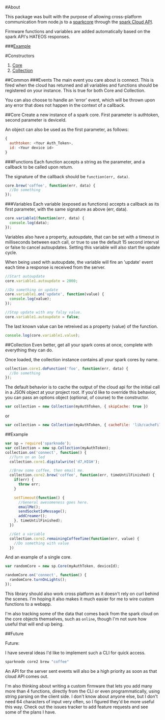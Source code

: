 #About

This package was built with the purpose of allowing cross-platform communication from node.js to a [sparkcore](http://www.spark.io) through the [spark Cloud API](http://docs.spark.io/#/api).

Firmware functions and variables are added automatically based on the spark API's HATEOS responses.

###[Example](#example)

#Constructors
1. [Core](#core)
2. [Collection](#collection)

##Common
###Events
The main event you care about is connect.  This is fired when the cloud has returned and all variables and functions should be registered on your instance. This is true for both Core and Collection.

You can also choose to handle an 'error' event, which will be thrown upon any error that does not happen in the context of a callback.

##Core
Create a new instance of a spark core. First parameter is authtoken, second parameter is deviceId.

An object can also be used as the first parameter, as follows:

```js
{
  authtoken: <Your Auth_Token>,
  id: <Your device id>
}
```

###Functions
Each function accepts a string as the parameter, and a callback to be called upon return.

The signature of the callback should be `function(err, data)`.

```javascript
core.brew('coffee', function(err, data) {
  //Do something
});
```

###Variables
Each variable (exposed as functions) accepts a callback as its first parameter, with the same signature as above (err, data).

```javascript
core.variable1(function(err, data) {
  console.log(data);
});
```

Variables also have a property, autoupdate, that can be set with a timeout in milliseconds between each call, or true to use the default 15 second interval or false to cancel autoupdates. Setting this variable will also start the update cycle.

When being used with autoupdate, the variable will fire an 'update' event each time a response is received from the server.

```javascript
//Start autoupdate
core.variable1.autoupdate = 2000;

//Do something on update
core.variable1.on('update', function(value) {
  console.log(value);
});

//Stop update with any falsy value.
core.variable1.autoupdate = false;

```

The last known value can be retreived as a property (value) of the function.

```javascript
console.log(core.variable1.value);
```

##Collection
Even better, get all your spark cores at once, complete with everything they can do.

Once loaded, the collection instance contains all your spark cores by name.

```javascript
collection.core1.doFunction('foo', function(err, data) {
  //Do something
});
```

The default behavior is to cache the output of the cloud api for the initial call in a JSON object at your project root.  If you'd like to override this behavior, you can pass an options object (optional, of course) to the constructor.

```javascript
var collection = new Collection(myAuthToken, { skipCache: true })
```
or
```javascript
var collection = new Collection(myAuthToken, { cacheFile: 'lib/cacheFile.json' } )
```

##Example

```javascript
var sp = require('sparknode');
var collection = new sp.Collection(myAuthToken);
collection.on('connect', function() {
  //Turn on an led
  collection.core1.digitalwrite('d7,HIGH');

  //Brew some coffee, then email me.
  collection.core2.brew('coffee', function(err, timeUntilFinished) {
    if(err) {
      throw err;
    }

    setTimeout(function() {
      //General awesomeness goes here.
      emailMe();
      sendSocketIoMessage();
      addCreamer();
    }, timeUntilFinished);
  })

  //Get a variable
  collection.core2.remainingCoffeeTime(function(err, value) {
    //Do something with value
  })
```

And an example of a single core.

```javascript
var randomCore = new sp.Core(myAuthToken, deviceId);

randomCore.on('connect', function() {
  randomCore.turnOnLights();
});
```

This library should also work cross platform as it doesn't rely on curl behind the scenes.  I'm hoping it also makes it much easier for me to wire custom functions to a webapp.

I'm also tracking some of the data that comes back from the spark cloud on the core objects themselves, such as `online`, though I'm not sure how useful that will end up being.

##Future

Future:

I have several ideas I'd like to implement such a CLI for quick access.
```bash
sparknode core2 brew "coffee"
```
An API for the server sent events will also be a high priority as soon as that cloud API comes out.

I'm also thinking about writing a custom firmware that lets you add many more than 4 functions, directly from the CLI or even programmatically, using string parsing on the client side. I don't know about anyone else, but I don't need 64 characters of input very often, so I figured they'd be more useful this way. Check out the issues tracker to add feature requests and see some of the plans I have.
